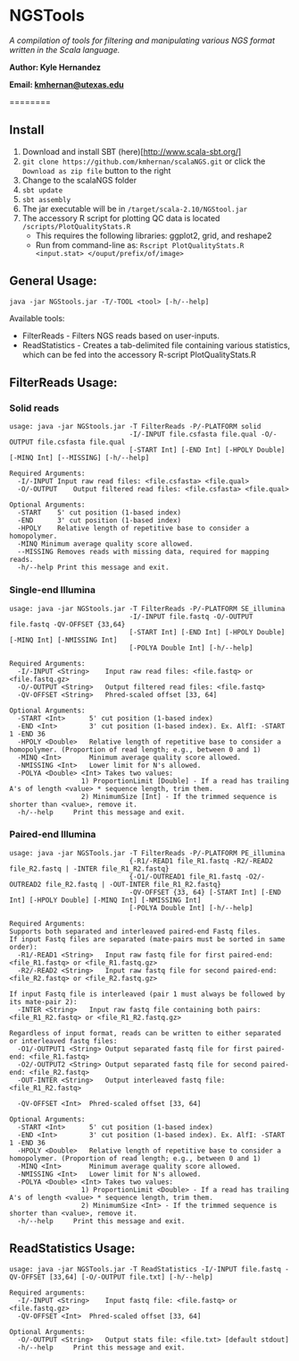# NGSTools

*A compilation of tools for filtering and manipulating various NGS format written in the Scala language.*

**Author: Kyle Hernandez**

**Email: kmhernan@utexas.edu**

========

## Install

1.  Download and install SBT (here)[http://www.scala-sbt.org/]
2.  `git clone https://github.com/kmhernan/scalaNGS.git` or click the `Download as zip file` button to the right
3.  Change to the scalaNGS folder
4.  `sbt update`
5.  `sbt assembly`
6.  The jar executable will be in `/target/scala-2.10/NGStool.jar`
7.  The accessory R script for plotting QC data is located `/scripts/PlotQualityStats.R`
    * This requires the following libraries: ggplot2, grid, and reshape2
    * Run from command-line as: `Rscript PlotQualityStats.R <input.stat> </ouput/prefix/of/image>`

## General Usage:

`java -jar NGStools.jar -T/-TOOL <tool> [-h/--help]`

Available tools:
* FilterReads - Filters NGS reads based on user-inputs.
* ReadStatistics - Creates a tab-delimited file containing various statistics, which can be fed into the accessory R-script PlotQualityStats.R

## FilterReads Usage:

### Solid reads

```
usage: java -jar NGStools.jar -T FilterReads -P/-PLATFORM solid
                              -I/-INPUT file.csfasta file.qual -O/-OUTPUT file.csfasta file.qual
                              [-START Int] [-END Int] [-HPOLY Double] [-MINQ Int] [--MISSING] [-h/--help]

Required Arguments:
  -I/-INPUT	Input raw read files: <file.csfasta> <file.qual>
  -O/-OUTPUT	Output filtered read files: <file.csfasta> <file.qual>

Optional Arguments:
  -START	5' cut position (1-based index)
  -END		3' cut position (1-based index)
  -HPOLY	Relative length of repetitive base to consider a homopolymer.
  -MINQ	Minimum average quality score allowed.
  --MISSING	Removes reads with missing data, required for mapping reads.
  -h/--help	Print this message and exit.
```

### Single-end Illumina

```
usage: java -jar NGStools.jar -T FilterReads -P/-PLATFORM SE_illumina 
                              -I/-INPUT file.fastq -O/-OUTPUT file.fastq -QV-OFFSET {33,64}
                              [-START Int] [-END Int] [-HPOLY Double] [-MINQ Int] [-NMISSING Int]
                              [-POLYA Double Int] [-h/--help]
                              
Required Arguments:
  -I/-INPUT <String>	Input raw read files: <file.fastq> or <file.fastq.gz>
  -O/-OUTPUT <String>	Output filtered read files: <file.fastq>
  -QV-OFFSET <String>	Phred-scaled offset [33, 64]

Optional Arguments:
  -START <Int>		5' cut position (1-based index)
  -END <Int>		3' cut position (1-based index). Ex. AlfI: -START 1 -END 36
  -HPOLY <Double>	Relative length of repetitive base to consider a homopolymer. (Proportion of read length; e.g., between 0 and 1)
  -MINQ <Int>		Minimum average quality score allowed.
  -NMISSING <Int>	Lower limit for N's allowed.
  -POLYA <Double> <Int>	Takes two values:
        		  1) ProportionLimit [Double] - If a read has trailing A's of length <value> * sequence length, trim them.
        		  2) MinimumSize [Int] - If the trimmed sequence is shorter than <value>, remove it.
  -h/--help		Print this message and exit.
```

### Paired-end Illumina

```
usage: java -jar NGSTools.jar -T FilterReads -P/-PLATFORM PE_illumina 
                              {-R1/-READ1 file_R1.fastq -R2/-READ2 file_R2.fastq | -INTER file_R1_R2.fastq} 
                              {-O1/-OUTREAD1 file_R1.fastq -O2/-OUTREAD2 file_R2.fastq | -OUT-INTER file_R1_R2.fastq}
                              -QV-OFFSET {33, 64} [-START Int] [-END Int] [-HPOLY Double] [-MINQ Int] [-NMISSING Int]
                              [-POLYA Double Int] [-h/--help]

Required Arguments:
Supports both separated and interleaved paired-end Fastq files.
If input Fastq files are separated (mate-pairs must be sorted in same order):
  -R1/-READ1 <String>	Input raw fastq file for first paired-end: <file_R1.fastq> or <file_R1.fastq.gz>
  -R2/-READ2 <String>	Input raw fastq file for second paired-end: <file_R2.fastq> or <file_R2.fastq.gz>

If input Fastq file is interleaved (pair 1 must always be followed by its mate-pair 2):
  -INTER <String>	Input raw fastq file containing both pairs: <file_R1_R2.fastq> or <file_R1_R2.fastq.gz>

Regardless of input format, reads can be written to either separated or interleaved fastq files:
  -O1/-OUTPUT1 <String>	Output separated fastq file for first paired-end: <file_R1.fastq>
  -O2/-OUTPUT2 <String>	Output separated fastq file for second paired-end: <file_R2.fastq>
  -OUT-INTER <String>	Output interleaved fastq file: <file_R1_R2.fastq>

  -QV-OFFSET <Int>	Phred-scaled offset [33, 64]

Optional Arguments:
  -START <Int>		5' cut position (1-based index)
  -END <Int>		3' cut position (1-based index). Ex. AlfI: -START 1 -END 36
  -HPOLY <Double>	Relative length of repetitive base to consider a homopolymer. (Proportion of read length; e.g., between 0 and 1)
  -MINQ <Int>		Minimum average quality score allowed.
  -NMISSING <Int>	Lower limit for N's allowed.
  -POLYA <Double> <Int>	Takes two values:
        		  1) ProportionLimit <Double> - If a read has trailing A's of length <value> * sequence length, trim them.
        		  2) MinimumSize <Int> - If the trimmed sequence is shorter than <value>, remove it.
  -h/--help		Print this message and exit.
```

## ReadStatistics Usage:

```
usage: java -jar NGSTools.jar -T ReadStatistics -I/-INPUT file.fastq -QV-OFFSET [33,64] [-O/-OUTPUT file.txt] [-h/--help]

Required arguments:
  -I/-INPUT <String>	Input fastq file: <file.fastq> or <file.fastq.gz>
  -QV-OFFSET <Int>	Phred-scaled offset [33, 64]

Optional Arguments:
  -O/-OUTPUT <String>	Output stats file: <file.txt> [default stdout]
  -h/--help		Print this message and exit.
```
